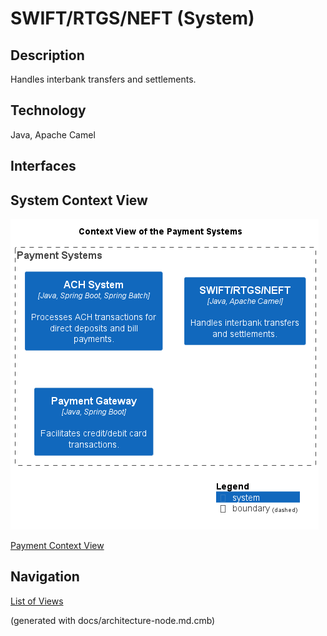 # SWIFT/RTGS/NEFT (System)
## Description
Handles interbank transfers and settlements.

## Technology
Java, Apache Camel


## Interfaces

## System Context View
![Context View of the Payment Systems](../../mybank/payment/context-view.png)

[Payment Context View](../../mybank/payment/context-view.md)


## Navigation
[List of Views](../../views.md)

(generated with docs/architecture-node.md.cmb)
